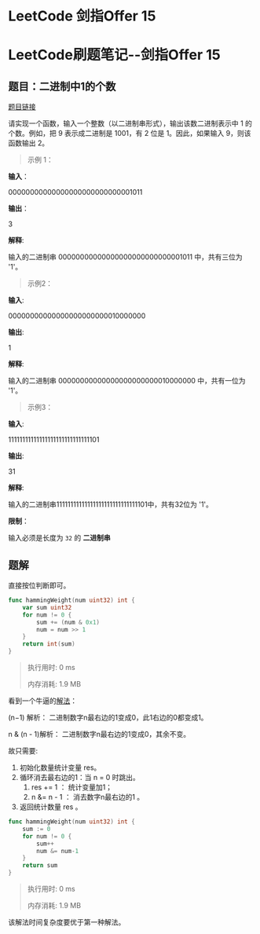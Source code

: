 # LeetCode 剑指Offer 15

<!--more-->

# LeetCode刷题笔记--剑指Offer 15

## 题目：二进制中1的个数

[题目链接](https://leetcode-cn.com/problems/er-jin-zhi-zhong-1de-ge-shu-lcof)

请实现一个函数，输入一个整数（以二进制串形式），输出该数二进制表示中 1 的个数。例如，把 9 表示成二进制是 1001，有 2 位是 1。因此，如果输入 9，则该函数输出 2。

> 示例 1：

**输入**：

00000000000000000000000000001011

**输出**：

3

**解释**:

输入的二进制串 00000000000000000000000000001011 中，共有三位为 '1'。

> 示例2：

**输入**:

00000000000000000000000010000000

**输出**:

1

**解释**:

输入的二进制串 00000000000000000000000010000000 中，共有一位为 '1'。

> 示例3：

**输入**:

11111111111111111111111111111101

**输出**:

31

**解释**:

输入的二进制串11111111111111111111111111111101中，共有32位为 '1'。

**限制**：

输入必须是长度为 `32` 的 **二进制串** 

## 题解

直接按位判断即可。

```go
func hammingWeight(num uint32) int {
    var sum uint32
    for num != 0 {
        sum += (num & 0x1)
        num = num >> 1
    }
    return int(sum)
}
```

> 执行用时: 0 ms
>
> 内存消耗: 1.9 MB

看到一个牛逼的[解法](https://leetcode-cn.com/problems/er-jin-zhi-zhong-1de-ge-shu-lcof/solution/mian-shi-ti-15-er-jin-zhi-zhong-1de-ge-shu-wei-yun/)：

(n−1) 解析： 二进制数字n最右边的1变成0，此1右边的0都变成1。

n \& (n - 1)解析： 二进制数字n最右边的1变成0，其余不变。

故只需要:

1. 初始化数量统计变量 res。
2. 循环消去最右边的1：当 n = 0 时跳出。
   1. res += 1 ： 统计变量加1；
   2. n &= n - 1 ： 消去数字n最右边的1 。
3. 返回统计数量 res 。

```go
func hammingWeight(num uint32) int {
    sum := 0
    for num != 0 {
        sum++
        num &= num-1
    }
    return sum
}
```

> 执行用时: 0 ms
>
> 内存消耗: 1.9 MB

该解法时间复杂度要优于第一种解法。

